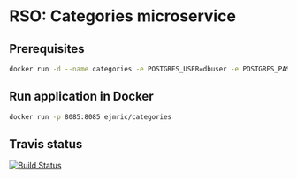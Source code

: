 # RSO: Categories microservice

## Prerequisites

```bash
docker run -d --name categories -e POSTGRES_USER=dbuser -e POSTGRES_PASSWORD=postgres -e POSTGRES_DB=categorie -p 5433:5432 postgres:latest
```

## Run application in Docker

```bash
docker run -p 8085:8085 ejmric/categories
```

## Travis status 
[![Build Status](https://travis-ci.org/cloud-computing-project/categories.svg?branch=master)](https://travis-ci.org/cloud-computing-project/categories)